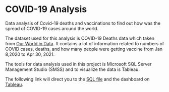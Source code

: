# COVID-19 Analysis 

Data analysis of Covid-19 deaths and vaccinations to find out how was the spread of COVID-19 cases around the world.

The dataset used for this analysis is COVID-19 Deaths data which taken from [Our World in Data](https://ourworldindata.org/covid-deaths). It contains a lot of information related to numbers of COVID cases, deaths, and how many people were getting vaccine from Jan 8,2020 to Apr 30, 2021.

The tools for data analysis used in this project is Microsoft SQL Server Management Studio (SMSS) and to visualize the data is Tableau.

The following link will direct you to the [SQL file](https://github.com/eunikehp/COVIDanalysis/blob/main/SQLQueryCovid.sql) and the dashboard on [Tableau](https://public.tableau.com/app/profile/eunikepardede/viz/shared/23GRK28CR).
